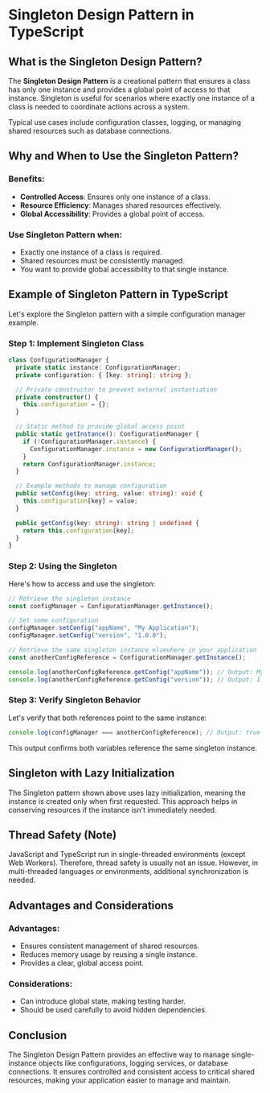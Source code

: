 # Singleton Design Pattern in TypeScript

## What is the Singleton Design Pattern?

The **Singleton Design Pattern** is a creational pattern that ensures a class has only one instance and provides a global point of access to that instance. Singleton is useful for scenarios where exactly one instance of a class is needed to coordinate actions across a system.

Typical use cases include configuration classes, logging, or managing shared resources such as database connections.

## Why and When to Use the Singleton Pattern?

### Benefits:
- **Controlled Access**: Ensures only one instance of a class.
- **Resource Efficiency**: Manages shared resources effectively.
- **Global Accessibility**: Provides a global point of access.

### Use Singleton Pattern when:
- Exactly one instance of a class is required.
- Shared resources must be consistently managed.
- You want to provide global accessibility to that single instance.

## Example of Singleton Pattern in TypeScript

Let's explore the Singleton pattern with a simple configuration manager example.

### Step 1: Implement Singleton Class

```typescript
class ConfigurationManager {
  private static instance: ConfigurationManager;
  private configuration: { [key: string]: string };

  // Private constructor to prevent external instantiation
  private constructor() {
    this.configuration = {};
  }

  // Static method to provide global access point
  public static getInstance(): ConfigurationManager {
    if (!ConfigurationManager.instance) {
      ConfigurationManager.instance = new ConfigurationManager();
    }
    return ConfigurationManager.instance;
  }

  // Example methods to manage configuration
  public setConfig(key: string, value: string): void {
    this.configuration[key] = value;
  }

  public getConfig(key: string): string | undefined {
    return this.configuration[key];
  }
}
```

### Step 2: Using the Singleton

Here's how to access and use the singleton:

```typescript
// Retrieve the singleton instance
const configManager = ConfigurationManager.getInstance();

// Set some configuration
configManager.setConfig("appName", "My Application");
configManager.setConfig("version", "1.0.0");

// Retrieve the same singleton instance elsewhere in your application
const anotherConfigReference = ConfigurationManager.getInstance();

console.log(anotherConfigReference.getConfig("appName")); // Output: My Application
console.log(anotherConfigReference.getConfig("version")); // Output: 1.0.0
```

### Step 3: Verify Singleton Behavior

Let's verify that both references point to the same instance:

```typescript
console.log(configManager === anotherConfigReference); // Output: true
```

This output confirms both variables reference the same singleton instance.

## Singleton with Lazy Initialization

The Singleton pattern shown above uses lazy initialization, meaning the instance is created only when first requested. This approach helps in conserving resources if the instance isn't immediately needed.

## Thread Safety (Note)

JavaScript and TypeScript run in single-threaded environments (except Web Workers). Therefore, thread safety is usually not an issue. However, in multi-threaded languages or environments, additional synchronization is needed.

## Advantages and Considerations

### Advantages:
- Ensures consistent management of shared resources.
- Reduces memory usage by reusing a single instance.
- Provides a clear, global access point.

### Considerations:
- Can introduce global state, making testing harder.
- Should be used carefully to avoid hidden dependencies.

## Conclusion

The Singleton Design Pattern provides an effective way to manage single-instance objects like configurations, logging services, or database connections. It ensures controlled and consistent access to critical shared resources, making your application easier to manage and maintain.